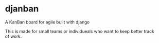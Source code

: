 # djanban
A KanBan board for agile built with django

This is made for small teams or individueals who want to keep better track of work.

